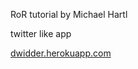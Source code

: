 RoR tutorial by Michael Hartl

twitter like app

<a href="dwidder.herokuapp.com">dwidder.herokuapp.com</a>
